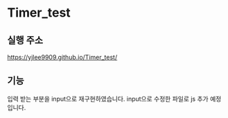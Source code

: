 # Timer_test

## 실행 주소
https://yjlee9909.github.io/Timer_test/

## 기능
입력 받는 부분을 input으로 재구현하였습니다.
input으로 수정한 파일로 js 추가 예정입니다.
